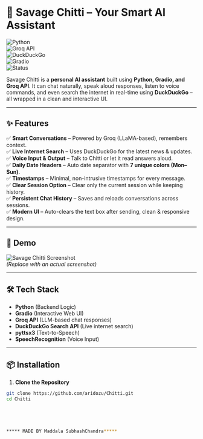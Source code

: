 # 🤖 Savage Chitti – Your Smart AI Assistant  

![Python](https://img.shields.io/badge/Python-3.10%2B-blue?logo=python)  
![Groq API](https://img.shields.io/badge/Powered%20by-Groq-orange?logo=openai)  
![DuckDuckGo](https://img.shields.io/badge/Search-DuckDuckGo-green?logo=duckduckgo)  
![Gradio](https://img.shields.io/badge/UI-Gradio-yellow?logo=google-chrome)  
![Status](https://img.shields.io/badge/Project-Active-success)  

Savage Chitti is a **personal AI assistant** built using **Python, Gradio, and Groq API**. It can chat naturally, speak aloud responses, listen to voice commands, and even search the internet in real-time using **DuckDuckGo** – all wrapped in a clean and interactive UI.  

---

## ✨ Features  

✅ **Smart Conversations** – Powered by Groq (LLaMA-based), remembers context.  
✅ **Live Internet Search** – Uses DuckDuckGo for the latest news & updates.  
✅ **Voice Input & Output** – Talk to Chitti or let it read answers aloud.  
✅ **Daily Date Headers** – Auto date separator with **7 unique colors (Mon–Sun)**.  
✅ **Timestamps** – Minimal, non-intrusive timestamps for every message.  
✅ **Clear Session Option** – Clear only the current session while keeping history.  
✅ **Persistent Chat History** – Saves and reloads conversations across sessions.  
✅ **Modern UI** – Auto-clears the text box after sending, clean & responsive design.  

---

## 🚀 Demo  

![Savage Chitti Screenshot](screenshot.png)  
*(Replace with an actual screenshot)*  

---

## 🛠️ Tech Stack  

- **Python** (Backend Logic)  
- **Gradio** (Interactive Web UI)  
- **Groq API** (LLM-based chat responses)  
- **DuckDuckGo Search API** (Live internet search)  
- **pyttsx3** (Text-to-Speech)  
- **SpeechRecognition** (Voice Input)  

---

## 📦 Installation  

1. **Clone the Repository**  
```bash
git clone https://github.com/aridozu/Chitti.git
cd Chitti





***** MADE BY Maddala SubhashChandra*****